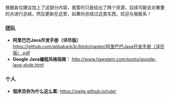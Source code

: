 

根据各位建议加上了这部分内容，我暂时只是给出了两个资源，后续可能会对重要的点进行总结，然后更新在这里，如果你总结过这类东西，欢迎与我联系！

### 团队

- **阿里巴巴Java开发手册（详尽版）** <https://github.com/alibaba/p3c/blob/master/阿里巴巴Java开发手册（详尽版）.pdf>
- **Google Java编程风格指南：** <http://www.hawstein.com/posts/google-java-style.html>

### 个人

- **程序员你为什么这么累:** <https://xwjie.github.io/rule/>
